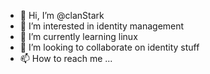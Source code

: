 - 👋 Hi, I’m @clanStark
- 👀 I’m interested in identity management
- 🌱 I’m currently learning linux 
- 💞️ I’m looking to collaborate on identity stuff
- 📫 How to reach me ...

<!---
clanStark/clanStark is a ✨ special ✨ repository because its `README.md` (this file) appears on your GitHub profile.
You can click the Preview link to take a look at your changes.
--->
